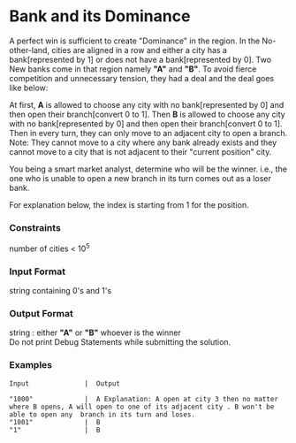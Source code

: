 # Bank and its Dominance

A perfect win is sufficient to create "Dominance" in the region.
In the No-other-land, cities are aligned in a row and either a city has a bank[represented by 1] or does not have a bank[represented by 0]. Two New banks come in that region namely **"A"** and **"B"**. To avoid fierce competition and unnecessary tension, they had a deal and the deal goes like below:

At first, **A** is allowed to choose any city with no bank[represented by 0] and then open their branch[convert 0 to 1].
Then **B** is allowed to choose any city with no bank[represented by 0] and then open their branch[convert 0 to 1].
Then in every turn, they can only move to an adjacent city to open a branch.
Note: They cannot move to a city where any bank already exists and they cannot move to a city that is not adjacent to their "current position" city.

You being a smart market analyst, determine who will be the winner. i.e., the one who is unable to open a new branch in its turn comes out as a loser bank.

For explanation below, the index is starting from 1 for the position.

### Constraints

number of cities < 10<sup>5<sup>

### Input Format

string containing 0's and 1's

### Output Format

string : either **"A"** or **"B"** whoever is the winner<br>
Do not print Debug Statements while submitting the solution.  


### Examples


```
Input              |  Output
```
```
"1000"             |  A Explanation: A open at city 3 then no matter where B opens, A will open to one of its adjacent city . B won't be able to open any  branch in its turn and loses.
"1001"             |  B
"1"                |  B

```


